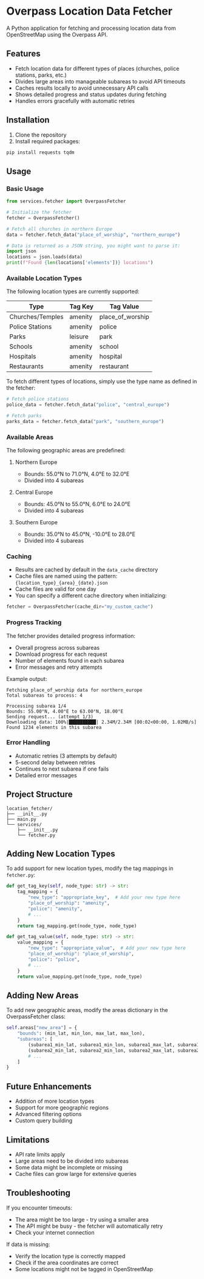 # Overpass Location Data Fetcher

A Python application for fetching and processing location data from OpenStreetMap using the Overpass API.

## Features

- Fetch location data for different types of places (churches, police stations, parks, etc.)
- Divides large areas into manageable subareas to avoid API timeouts
- Caches results locally to avoid unnecessary API calls
- Shows detailed progress and status updates during fetching
- Handles errors gracefully with automatic retries

## Installation

1. Clone the repository
2. Install required packages:
```bash
pip install requests tqdm
```

## Usage

### Basic Usage

```python
from services.fetcher import OverpassFetcher

# Initialize the fetcher
fetcher = OverpassFetcher()

# Fetch all churches in northern Europe
data = fetcher.fetch_data("place_of_worship", "northern_europe")

# Data is returned as a JSON string, you might want to parse it:
import json
locations = json.loads(data)
print(f"Found {len(locations['elements'])} locations")
```

### Available Location Types

The following location types are currently supported:

| Type | Tag Key | Tag Value |
|------|---------|-----------|
| Churches/Temples | amenity | place_of_worship |
| Police Stations | amenity | police |
| Parks | leisure | park |
| Schools | amenity | school |
| Hospitals | amenity | hospital |
| Restaurants | amenity | restaurant |

To fetch different types of locations, simply use the type name as defined in the fetcher:
```python
# Fetch police stations
police_data = fetcher.fetch_data("police", "central_europe")

# Fetch parks
parks_data = fetcher.fetch_data("park", "southern_europe")
```

### Available Areas

The following geographic areas are predefined:

1. Northern Europe
   - Bounds: 55.0°N to 71.0°N, 4.0°E to 32.0°E
   - Divided into 4 subareas

2. Central Europe
   - Bounds: 45.0°N to 55.0°N, 6.0°E to 24.0°E
   - Divided into 4 subareas

3. Southern Europe
   - Bounds: 35.0°N to 45.0°N, -10.0°E to 28.0°E
   - Divided into 4 subareas

### Caching

- Results are cached by default in the `data_cache` directory
- Cache files are named using the pattern: `{location_type}_{area}_{date}.json`
- Cache files are valid for one day
- You can specify a different cache directory when initializing:
```python
fetcher = OverpassFetcher(cache_dir="my_custom_cache")
```

### Progress Tracking

The fetcher provides detailed progress information:
- Overall progress across subareas
- Download progress for each request
- Number of elements found in each subarea
- Error messages and retry attempts

Example output:
```
Fetching place_of_worship data for northern_europe
Total subareas to process: 4

Processing subarea 1/4
Bounds: 55.00°N, 4.00°E to 63.00°N, 18.00°E
Sending request... (attempt 1/3)
Downloading data: 100%|██████████| 2.34M/2.34M [00:02<00:00, 1.02MB/s]
Found 1234 elements in this subarea
```

### Error Handling

- Automatic retries (3 attempts by default)
- 5-second delay between retries
- Continues to next subarea if one fails
- Detailed error messages

## Project Structure

```
location_fetcher/
├── __init__.py
├── main.py
└── services/
    ├── __init__.py
    └── fetcher.py
```

## Adding New Location Types

To add support for new location types, modify the tag mappings in `fetcher.py`:

```python
def get_tag_key(self, node_type: str) -> str:
    tag_mapping = {
        "new_type": "appropriate_key",  # Add your new type here
        "place_of_worship": "amenity",
        "police": "amenity",
        # ...
    }
    return tag_mapping.get(node_type, node_type)

def get_tag_value(self, node_type: str) -> str:
    value_mapping = {
        "new_type": "appropriate_value",  # Add your new type here
        "place_of_worship": "place_of_worship",
        "police": "police",
        # ...
    }
    return value_mapping.get(node_type, node_type)
```

## Adding New Areas

To add new geographic areas, modify the areas dictionary in the OverpassFetcher class:

```python
self.areas["new_area"] = {
    "bounds": (min_lat, min_lon, max_lat, max_lon),
    "subareas": [
        (subarea1_min_lat, subarea1_min_lon, subarea1_max_lat, subarea1_max_lon),
        (subarea2_min_lat, subarea2_min_lon, subarea2_max_lat, subarea2_max_lon),
        # ...
    ]
}
```

## Future Enhancements

- Addition of more location types
- Support for more geographic regions
- Advanced filtering options
- Custom query building

## Limitations

- API rate limits apply
- Large areas need to be divided into subareas
- Some data might be incomplete or missing
- Cache files can grow large for extensive queries

## Troubleshooting

If you encounter timeouts:
- The area might be too large - try using a smaller area
- The API might be busy - the fetcher will automatically retry
- Check your internet connection

If data is missing:
- Verify the location type is correctly mapped
- Check if the area coordinates are correct
- Some locations might not be tagged in OpenStreetMap
